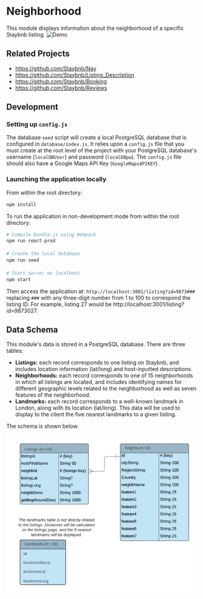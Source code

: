 # Neighborhood
This module displays information about the neighborhood of a specific Staybnb listing. 
![Demo](https://github.com/Staybnb/Neighborhood/blob/master/Demo_Neighborhood_Staybnb_compressed.gif) <!-- .element height="50%" width="50%" -->

## Related Projects

  - https://github.com/Staybnb/Nav
  - https://github.com/Staybnb/Listing_Description
  - https://github.com/Staybnb/Booking
  - https://github.com/Staybnb/Reviews

## Development
### Setting up `config.js`
The database `seed` script will create a local PostgreSQL database that is configured in `database/index.js`. It relies upon a `config.js` file that you must create at the root level of the project with your PostgreSQL database's username (`localDBUser`) and password (`localDBpw`). The `config.js` file should also have a Google Maps API Key (`GoogleMapsAPIKEY`).

### Launching the application locally
From within the root directory:

```sh
npm install
```

To run the application in non-development mode from within the root directory:
```sh
# Compile bundle.js using Webpack
npm run react-prod

# Create the local database
npm run seed

# Start server on localhost
npm start
```

Then access the application at: `http://localhost:3001/listing?id=9873###` replacing `###` with any three-digit number from 1 to 100 to correspond the listing ID. For example, listing 27 would be http://localhost:3001/listing?id=9873027.

## Data Schema
This module's data is stored in a PostgreSQL database. There are three tables: 
* **Listings:** each record corresponds to one listing on Staybnb, and includes location information (lat/long) and host-inputted descriptions.
* **Neighborhoods:** each record corresponds to one of 15 neighborhoods in which all listings are located, and includes identifying names for different geographic levels related to the neighborhood as well as seven features of the neighborhood.
* **Landmarks:** each record corresponds to a well-known landmark in London, along with its location (lat/long). This data will be used to display to the client the five nearest landmarks to a given listing.

The schema is shown below.

![database schema](https://github.com/Staybnb/Neighborhood/blob/master/NeighbSchema.png)
